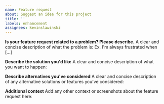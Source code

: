 ```yaml
---
name: Feature request
about: Suggest an idea for this project
title: ''
labels: enhancement
assignees: kevinslawinski
---
```


**Is your feature request related to a problem? Please describe.**
A clear and concise description of what the problem is: Ex. I'm always frustrated when [...]

**Describe the solution you'd like**
A clear and concise description of what you want to happen:

**Describe alternatives you've considered**
A clear and concise description of any alternative solutions or features you've considered:

**Additional context**
Add any other context or screenshots about the feature request here:
